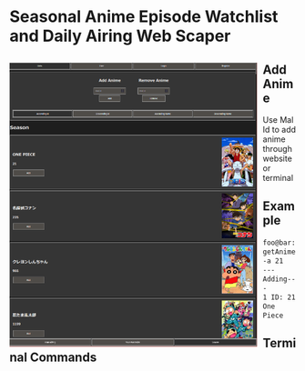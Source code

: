 <h1 align="left">Seasonal Anime Episode Watchlist and Daily Airing Web Scaper</h1>
<https://ganime.kainoagardner.xyz/>
<img src="ganime.png"
     alt="Image"
     style="float: left; margin-right: 10px; height: 500px" />

<h2>Add Anime</h2>
<p>Use Mal Id to add anime through website or terminal</p>
<https://myanimelist.net>
     
<h2>Example</h2>

```shell
foo@bar: getAnime -a 21
---Adding---
1 ID: 21 One Piece
```

<h2>Terminal Commands</h2>


